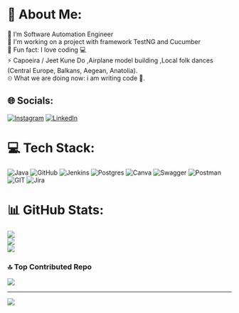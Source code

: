 # 💫 About Me:
🔭 I’m Software Automation Engineer<br>🌱 I'm working on a project with framework TestNG and Cucumber<br>💪 Fun fact: I love coding 💻<br>⚡ Capoeira / Jeet Kune Do ,Airplane model building ,Local folk dances (Central Europe, Balkans, Aegean, Anatolia).<br>⏲ What we are doing now: i am writing code 🚀.


## 🌐 Socials:
[![Instagram](https://img.shields.io/badge/Instagram-%23E4405F.svg?logo=Instagram&logoColor=white)](https://instagram.com/asaslnekrem) [![LinkedIn](https://img.shields.io/badge/LinkedIn-%230077B5.svg?logo=linkedin&logoColor=white)](https://linkedin.com/in/ekrem-aslan-a926a428a/) 

# 💻 Tech Stack:
![Java](https://img.shields.io/badge/java-%23ED8B00.svg?style=for-the-badge&logo=java&logoColor=white) ![GitHub](https://img.shields.io/badge/GitHub-%23121011.svg?style=for-the-badge&logo=github&logoColor=white) ![Jenkins](https://img.shields.io/badge/jenkins-%232C5263.svg?style=for-the-badge&logo=jenkins&logoColor=white) ![Postgres](https://img.shields.io/badge/postgres-%23316192.svg?style=for-the-badge&logo=postgresql&logoColor=white) ![Canva](https://img.shields.io/badge/Canva-%2300C4CC.svg?style=for-the-badge&logo=Canva&logoColor=white) ![Swagger](https://img.shields.io/badge/-Swagger-%23Clojure?style=for-the-badge&logo=swagger&logoColor=white) ![Postman](https://img.shields.io/badge/Postman-FF6C37?style=for-the-badge&logo=postman&logoColor=white) ![GIT](https://img.shields.io/badge/Git-fc6d26?style=for-the-badge&logo=git&logoColor=white) ![Jira](https://img.shields.io/badge/jira-%230A0FFF.svg?style=for-the-badge&logo=jira&logoColor=white)
# 📊 GitHub Stats:
![](https://github-readme-stats.vercel.app/api?username=aslnekrem&theme=gruvbox&hide_border=false&include_all_commits=false&count_private=false)<br/>
![](https://github-readme-streak-stats.herokuapp.com/?user=aslnekrem&theme=gruvbox&hide_border=false)<br/>
![](https://github-readme-stats.vercel.app/api/top-langs/?username=aslnekrem&theme=gruvbox&hide_border=false&include_all_commits=false&count_private=false&layout=compact)

### 🔝 Top Contributed Repo
![](https://github-contributor-stats.vercel.app/api?username=aslnekrem&limit=5&theme=dark&combine_all_yearly_contributions=true)

---
[![](https://visitcount.itsvg.in/api?id=aslnekrem&icon=0&color=0)](https://visitcount.itsvg.in)

<!-- Proudly created with GPRM ( https://gprm.itsvg.in ) -->
